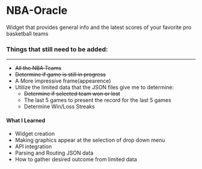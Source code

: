 # NBA-Oracle
Widget that provides general info and the latest scores of your favorite pro basketball teams

### Things that still need to be added:
----------------------------------------
* ~~All the NBA Teams~~
* ~~Determine if game is still in progress~~
* A More impressive frame(appearence)
* Utilize the limited data that the JSON files give me to determine:
  * ~~Determine if selected team won or lost~~
  * The last 5 games to present the record for the last 5 games
  * Determine Win/Loss Streaks

#### What I Learned
- Widget creation
- Making graphics appear at the selection of drop down menu
- API integration
- Parsing and Routing JSON data
- How to gather desired outcome from limited data
